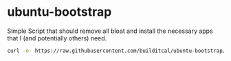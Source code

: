 # ubuntu-bootstrap
Simple Script that should remove all bloat and install the necessary apps that I (and potentially others) need.

```bash
curl -o- https://raw.githubusercontent.com/builditcal/ubuntu-bootstrap/refs/heads/24.04/start.sh | bash -s -- --debs "vscode,chrome,docker,dbeaver" --flatpaks "biitwarden,cura"
```